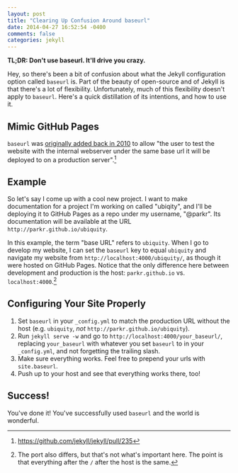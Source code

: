 ```yaml
---
layout: post
title: "Clearing Up Confusion Around baseurl"
date: 2014-04-27 16:52:54 -0400
comments: false
categories: jekyll
---
```


**TL;DR: Don't use baseurl. It'll drive you crazy.**

Hey, so there's been a bit of confusion about what the Jekyll configuration
option called `baseurl` is. Part of the beauty of open-source and of Jekyll
is that there's a lot of flexibility. Unfortunately, much of this
flexibility doesn't apply to `baseurl`. Here's a quick distillation of its
intentions, and how to use it.

## Mimic GitHub Pages

`baseurl` was [originally added back in 2010][baseurl-commit] to allow
"the user to test the website with the internal webserver under the same
base url it will be deployed to on a production server".[^1] 

## Example

So let's say I come up with a cool new project. I want to make
documentation for a project I'm working on called "ubiqity", and I'll be
deploying it to GitHub Pages as a repo under my username, "@parkr". Its
documentation will be available at the URL `http://parkr.github.io/ubiquity`.

In this example, the term "base URL" refers to `ubiquity`. When I go to
develop my website, I can set the `baseurl` key to equal `ubiquity` and
navigate my website from `http://localhost:4000/ubiquity/`, as though it
were hosted on GitHub Pages. Notice that the only difference here between
development and production is the host: `parkr.github.io` vs.
`localhost:4000`.[^2]

## Configuring Your Site Properly

1. Set `baseurl` in your `_config.yml` to match the production URL without
   the host (e.g. `ubiquity`, *not* `http://parkr.github.io/ubiquity`).
2. Run `jekyll serve -w` and go to `http://localhost:4000/your_baseurl/`,
   replacing `your_baseurl` with whatever you set `baseurl` to in your
   `_config.yml`, and not forgetting the trailing slash.
3. Make sure everything works. Feel free to prepend your urls with
   `site.baseurl`.
4. Push up to your host and see that everything works there, too!

## Success!

You've done it! You've successfully used `baseurl` and the world is
wonderful.

[baseurl-commit]: https://github.com/jekyll/jekyll/commit/4a8fc1fa6e3fa5dc05c81ac5ac4ffed0b0818ac4
[^1]: https://github.com/jekyll/jekyll/pull/235
[^2]: The port also differs, but that's not what's important here. The point is that everything after the `/` after the host is the same.
